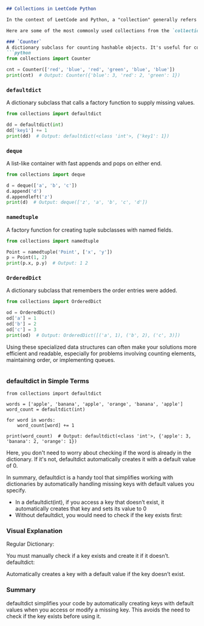 ```markdown
## Collections in LeetCode Python

In the context of LeetCode and Python, a "collection" generally refers to a variety of data structures provided by the `collections` module in Python. The `collections` module implements specialized container datatypes providing alternatives to Python’s general-purpose built-in containers like `dict`, `list`, `set`, and `tuple`.

Here are some of the most commonly used collections from the `collections` module that you might encounter or find useful in solving LeetCode problems:

### `Counter`
A dictionary subclass for counting hashable objects. It's useful for counting occurrences of elements in an iterable.
```python
from collections import Counter

cnt = Counter(['red', 'blue', 'red', 'green', 'blue', 'blue'])
print(cnt)  # Output: Counter({'blue': 3, 'red': 2, 'green': 1})
```

### `defaultdict`
A dictionary subclass that calls a factory function to supply missing values.
```python
from collections import defaultdict

dd = defaultdict(int)
dd['key1'] += 1
print(dd)  # Output: defaultdict(<class 'int'>, {'key1': 1})
```

### `deque`
A list-like container with fast appends and pops on either end.
```python
from collections import deque

d = deque(['a', 'b', 'c'])
d.append('d')
d.appendleft('z')
print(d)  # Output: deque(['z', 'a', 'b', 'c', 'd'])
```

### `namedtuple`
A factory function for creating tuple subclasses with named fields.
```python
from collections import namedtuple

Point = namedtuple('Point', ['x', 'y'])
p = Point(1, 2)
print(p.x, p.y)  # Output: 1 2
```

### `OrderedDict`
A dictionary subclass that remembers the order entries were added.
```python
from collections import OrderedDict

od = OrderedDict()
od['a'] = 1
od['b'] = 2
od['c'] = 3
print(od)  # Output: OrderedDict([('a', 1), ('b', 2), ('c', 3)])
```

Using these specialized data structures can often make your solutions more efficient and readable, especially for problems involving counting elements, maintaining order, or implementing queues.

```
```
### defaultdict in Simple Terms
```
from collections import defaultdict

words = ['apple', 'banana', 'apple', 'orange', 'banana', 'apple']
word_count = defaultdict(int)

for word in words:
    word_count[word] += 1

print(word_count)  # Output: defaultdict(<class 'int'>, {'apple': 3, 'banana': 2, 'orange': 1})

```

Here, you don't need to worry about checking if the word is already in the dictionary. If it's not, defaultdict automatically creates it with a default value of 0.

In summary, defaultdict is a handy tool that simplifies working with dictionaries by automatically handling missing keys with default values you specify.


* In a defaultdict(int), if you access a key that doesn’t exist, it automatically creates that key and sets its value to 0 
* Without defaultdict, you would need to check if the key exists first:

### Visual Explanation
Regular Dictionary:

You must manually check if a key exists and create it if it doesn’t.
defaultdict:

Automatically creates a key with a default value if the key doesn’t exist.
### Summary
defaultdict simplifies your code by automatically creating keys with default values when you access or modify a missing key.
This avoids the need to check if the key exists before using it.

